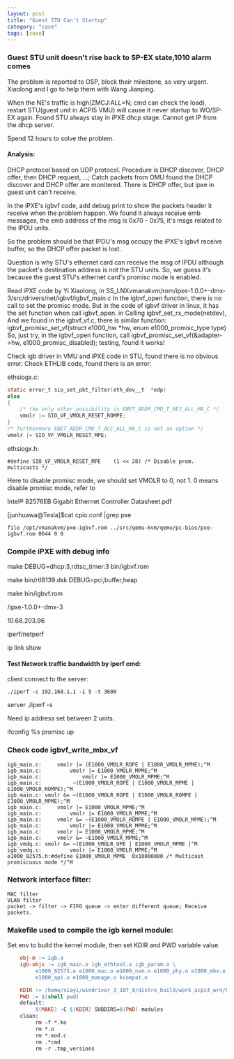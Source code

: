 ```yaml
---
layout: post
title: "Guest STU Can't Startup"
category: "case"
tags: [case]
---
```

### Guest STU unit doesn't rise back to SP-EX state,1010 alarm comes

The problem is reported to OSP, block their milestone, so very urgent. Xiaolong and I go to help them with Wang Jianping.

When the NE's traffic is high(ZMCJ:ALL=N; cmd can check the load),  restart STU(guest unit in ACPI5 VMU) will cause it never startup to WO/SP-EX again.
Found STU always stay in iPXE dhcp stage. Cannot get IP from the dhcp server.

Spend 12 hours to solve the problem. 

#### Analysis:

DHCP protocol based on UDP protocol. Procedure is DHCP discover, DHCP offer, then DHCP request, ...;
Catch packets from OMU found the DHCP discover and DHCP offer are monitered. There is DHCP offer, but ipxe in guest unit can't receive.

In the iPXE's igbvf code, add debug print to show the packets header it receive when the problem happen. We found it always receive emb messages, the emb address of the msg
is 0x70 - 0x75, it's msgs related to the IPDU units.

So the problem should be that IPDU's msg occupy the iPXE's igbvf receive buffer, so the DHCP offer packet is lost.

Question is why STU's ethernet card can receive the msg of IPDU although the packet's destination address is not the STU units.
So, we guess it's because the guest STU's ethernet card's promisc mode is enabled.

Read iPXE code by Yi Xiaolong, in SS_LNXvmanakvm/rom/ipxe-1.0.0+-dmx-3/src/drivers/net/igbvf/igbvf_main.c
In the igbvf_open function, there is no call to set the promisc mode. But in the code of igbvf driver in linux, it has the set function when call igbvf_open.
in Calling igbvf_set_rx_mode(netdev), 
And we found in the igbvf_vf.c, there is similar function: igbvf_promisc_set_vf(struct e1000_hw *hw, enum e1000_promisc_type type)
So, just try, in the igbvf_open function, call igbvf_promisc_set_vf(&adapter->hw, e1000_promisc_disabled); testing, found it works!

Check igb driver in VMU and iPXE code in STU, found there is no obvious error.
Check ETHLIB code, found there is an error:

ethsiogx.c:

```c
static error_t sio_set_pkt_filter(eth_dev__t  *edp)
else
{
    /* the only other possibility is ENET_ADDR_CMD_T_REJ_ALL_MA_C */
    vmolr |= SIO_VF_VMOLR_RESET_ROMPE;
}
/* furthermore ENET_ADDR_CMD_T_ACC_ALL_MA_C is not an option */
vmolr |= SIO_VF_VMOLR_RESET_MPE;
```

ethsiogx.h:

    #define SIO_VF_VMOLR_RESET_MPE    (1 << 28) /* Disable prom. multicasts */

Here to disable promisc mode, we should set VMOLR to 0, not 1. 0 means disable promisc mode, refer to

Intel® 82576EB Gigabit Ethernet Controller Datasheet.pdf


\[junhuawa@Tesla]$cat cpio.conf |grep pxe

    file /opt/vmanakvm/pxe-igbvf.rom ../src/qemu-kvm/qemu/pc-bios/pxe-igbvf.rom 0644 0 0

### Compile iPXE with debug info

make DEBUG=dhcp:3,rdtsc_timer:3 bin/igbvf.rom

make bin/rtl8139.dsk DEBUG=pci,buffer,heap

make bin/igbvf.rom

/ipxe-1.0.0+-dmx-3

10.68.203.96

iperf/netperf

ip link show

#### Test Network traffic bandwidth by iperf cmd:

client connect to the server:

    ./iperf -c 192.168.1.1 -i 5 -t 3600

server
     ./iperf -s
     
Need ip address set between 2 units.


ifconfig %s promisc up

### Check code igbvf_write_mbx_vf

    igb_main.c:     vmolr |= (E1000_VMOLR_ROPE | E1000_VMOLR_MPME);^M
    igb_main.c:         vmolr |= E1000_VMOLR_MPME;^M
    igb_main.c:             vmolr |= E1000_VMOLR_MPME;^M
    igb_main.c:          ~(E1000_VMOLR_ROPE | E1000_VMOLR_MPME | E1000_VMOLR_ROMPE);^M
    igb_main.c: vmolr &= ~(E1000_VMOLR_ROPE | E1000_VMOLR_ROMPE | E1000_VMOLR_MPME);^M
    igb_main.c:     vmolr |= E1000_VMOLR_MPME;^M
    igb_main.c:         vmolr |= E1000_VMOLR_MPME;^M
    igb_main.c:     vmolr &= ~(E1000_VMOLR_ROMPE | E1000_VMOLR_MPME);^M
    igb_main.c:         vmolr |= E1000_VMOLR_MPME;^M
    igb_main.c:     vmolr |= E1000_VMOLR_MPME;^M
    igb_main.c:     vmolr &= ~E1000_VMOLR_MPME;^M
    igb_vmdq.c: vmolr &= ~(E1000_VMOLR_UPE | E1000_VMOLR_MPME |^M
    igb_vmdq.c:         vmolr |= E1000_VMOLR_MPME;^M
    e1000_82575.h:#define E1000_VMOLR_MPME  0x10000000 /* Multicast promiscuous mode */^M

### Network interface filter:

    MAC filter
    VLAN filter
    packet -> filter -> FIFO queue -> enter different queue; Receive packets.

### Makefile used to compile the igb kernel module:

Set env to build the kernel module, then set KDIR and PWD variable value.

```makefile
    obj-m := igb.o
    igb-objs := igb_main.o igb_ethtool.o igb_param.o \
         e1000_82575.o e1000_mac.o e1000_nvm.o e1000_phy.o e1000_mbx.o \
         e1000_api.o e1000_manage.o kcompat.o

    KDIR := /home/xiayi/windriver_3_107_0/distro_build/work_acpi4_wr4/build/linux-acpi4-standard-build/
    PWD := $(shell pwd)
    default:
         $(MAKE) -C $(KDIR) SUBDIRS=$(PWD) modules
    clean:
         rm -f *.ko
         rm *.o
         rm *.mod.c
         rm .*cmd
         rm -r .tmp_versions
```
